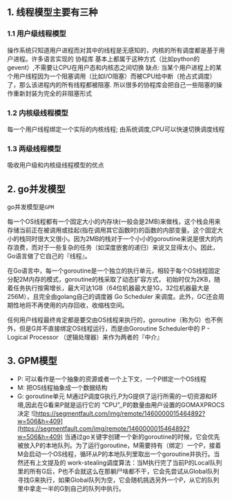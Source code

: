 ## 1. 线程模型主要有三种
### 1.1 用户级线程模型
操作系统只知道用户进程而对其中的线程是无感知的，内核的所有调度都是基于用户进程。许多语言实现的 协程库 基本上都属于这种方式（比如python的gevent）,不需要让CPU在用户态和内核态之间切换
缺点: 当某个用户进程上的某个用户线程因为一个阻塞调用（比如I/O阻塞）而被CPU给中断（抢占式调度）了，那么该进程内的所有线程都被阻塞. 所以很多的协程库会把自己一些阻塞的操作重新封装为完全的非阻塞形式

### 1.2 内核级线程模型
每一个用户线程绑定一个实际的内核线程; 由系统调度,CPU可以快速切换调度线程

### 1.3 两级线程模型
吸收用户级和内核级线程模型的优点

## 2. go并发模型
go并发模型是`GPM`  

每一个OS线程都有一个固定大小的内存块(一般会是2MB)来做栈，这个栈会用来存储当前正在被调用或挂起(指在调用其它函数时)的函数的内部变量。这个固定大小的栈同时很大又很小。因为2MB的栈对于一个小小的goroutine来说是很大的内存浪费，而对于一些复杂的任务（如深度嵌套的递归）来说又显得太小。因此，Go语言做了它自己的『线程』。

在Go语言中，每一个goroutine是一个独立的执行单元，相较于每个OS线程固定分配2M内存的模式，goroutine的栈采取了动态扩容方式， 初始时仅为2KB，随着任务执行按需增长，最大可达1GB（64位机器最大是1G，32位机器最大是256M），且完全由golang自己的调度器 Go Scheduler 来调度。此外，GC还会周期性地将不再使用的内存回收，收缩栈空间。

任何用户线程最终肯定都是要交由OS线程来执行的，goroutine（称为G）也不例外，但是G并不直接绑定OS线程运行，而是由Goroutine Scheduler中的 P - Logical Processor （逻辑处理器）来作为两者的『中介』

## 3. GPM模型
- P: 可以看作是一个抽象的资源或者一个上下文，一个P绑定一个OS线程
- M: 把OS线程抽象成一个数据结构
- G: goroutine单元
M通过P调度G执行,P为G提供了运行所需的一切资源和环境,因此在G看来P就是运行它的 “CPU”,,P的数量由用户设置的GOMAXPROCS决定
![https://segmentfault.com/img/remote/1460000015464892?w=506&h=409](https://segmentfault.com/img/remote/1460000015464892?w=506&h=409)
当通过go关键字创建一个新的goroutine的时候，它会优先被放入P的本地队列。为了运行goroutine，M需要持有（绑定）一个P，接着M会启动一个OS线程，循环从P的本地队列里取出一个goroutine并执行。当然还有上文提及的 work-stealing调度算法：当M执行完了当前P的Local队列里的所有G后，P也不会就这么在那躺尸啥都不干，它会先尝试从Global队列寻找G来执行，如果Global队列为空，它会随机挑选另外一个P，从它的队列里中拿走一半的G到自己的队列中执行。
